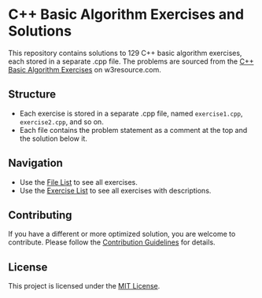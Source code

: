 # C++ Basic Algorithm Exercises and Solutions

This repository contains solutions to 129 C++ basic algorithm exercises, each stored in a separate .cpp file. The problems are sourced from the [C++ Basic Algorithm Exercises](https://www.w3resource.com/cpp-exercises/basic-algorithm/index.php) on w3resource.com.

## Structure

- Each exercise is stored in a separate .cpp file, named `exercise1.cpp`, `exercise2.cpp`, and so on.
- Each file contains the problem statement as a comment at the top and the solution below it.

## Navigation

- Use the [File List](https://github.com/KalinToshev/CPP-Basic-Algorithm-Exercises-and-Solutions/tree/main) to see all exercises.
- Use the [Exercise List](https://github.com/KalinToshev/CPP-Basic-Algorithm-Exercises-and-Solutions/tree/main/exercises) to see all exercises with descriptions.

## Contributing

If you have a different or more optimized solution, you are welcome to contribute. Please follow the [Contribution Guidelines](CONTRIBUTING.md) for details.

## License

This project is licensed under the [MIT License](LICENSE.md).
